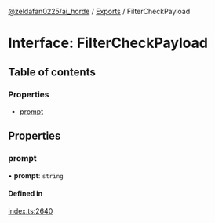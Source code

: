 [@zeldafan0225/ai_horde](../README.md) / [Exports](../modules.md) / FilterCheckPayload

# Interface: FilterCheckPayload

## Table of contents

### Properties

- [prompt](FilterCheckPayload.md#prompt)

## Properties

### prompt

• **prompt**: `string`

#### Defined in

[index.ts:2640](https://github.com/ZeldaFan0225/ai_horde/blob/89ead18/index.ts#L2640)
